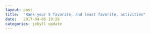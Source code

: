 ```yaml
---
layout: post
title:  "Rank your 5 favorite, and least favorite, activities"
date:   2017-04-06 19:28
categories: jekyll update
---
```

